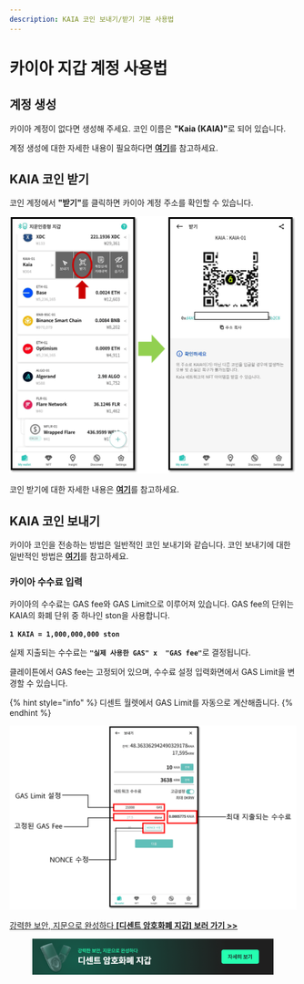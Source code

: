 ```yaml
---
description: KAIA 코인 보내기/받기 기본 사용법
---
```


# 카이아 지갑 계정 사용법

## 계정 생성

카이아 계정이 없다면 생성해 주세요. 코인 이름은 **"Kaia (KAIA)"**&#xB85C; 되어 있습니다.

계정 생성에 대한 자세한 내용이 필요하다면 [**여기**](../../mobile-app/create-account/)를 참고하세요.

## KAIA 코인 받기

코인 계정에서 **"받기"**&#xB97C; 클릭하면 카이아 계정 주소를 확인할 수 있습니다.

<div align="left"><img src="../../.gitbook/assets/카이아01.png" alt="" width="563"></div>

코인 받기에 대한 자세한 내용은 [**여기**](../receive.md)를 참고하세요.

## KAIA 코인 보내기

카이아 코인을 전송하는 방법은 일반적인 코인 보내기와 같습니다. 코인 보내기에 대한 일반적인 방법은 [**여기**](../send/)를 참고하세요.

### 카이아 수수료 입력 <a href="#fee" id="fee"></a>

카이아의 수수료는 GAS fee와 GAS Limit으로 이루어져 있습니다. GAS fee의 단위는 KAIA의 화폐 단위 중 하나인 ston을 사용합니다.

**`1 KAIA = 1,000,000,000 ston`**

실제 지출되는 수수료는 **`"실제 사용한 GAS" x  "GAS fee"`**&#xB85C; 결정됩니다.

클레이튼에서 GAS fee는 고정되어 있으며, 수수료 설정 입력화면에서 GAS Limit을 변경할 수 있습니다.

{% hint style="info" %}
디센트 월렛에서 GAS Limit를 자동으로 계산해줍니다.
{% endhint %}

<div align="left"><img src="../../.gitbook/assets/카이아02.png" alt=""></div>



[강력한 보안, 지문으로 완성하다 **\[디센트 암호화폐 지갑\] 보러 가기 >>**](https://store-kr.dcentwallet.com/pages/dcent-biometric-crypto-wallet?utm_source=userguide\&utm_medium=dcent-web\&utm_campaign=202406_klaytn-klay)

<figure><img src="../../.gitbook/assets/dcent-biometric-crypto-wallet_banner 1.png" alt=""><figcaption></figcaption></figure>

